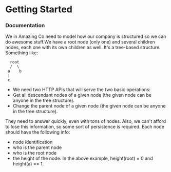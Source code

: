 # Getting Started

### Documentation

We in Amazing Co need to model how our company is structured so we can do awesome stuff.We have a root node (only one) and several
children nodes, each one with its own children as well. It's a tree-based structure. Something like:

``` 
  root
  /  \
 a    b
 |
 c

```

* We need two HTTP APIs that will serve the two basic operations:
* Get all descendant nodes of a given node (the given node can be anyone in the tree structure).
* Change the parent node of a given node (the given node can be anyone in the tree structure).

They need to answer quickly, even with tons of nodes. Also, we can't afford to lose this information, so some sort of persistence is required.
Each node should have the following info:
* node identification
* who is the parent node
* who is the root node
* the height of the node. In the above example, height(root) = 0 and height(a) == 1.
